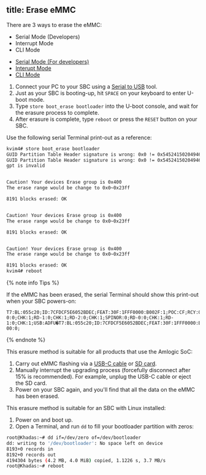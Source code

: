 title: Erase eMMC
---

There are 3 ways to erase the eMMC:
* Serial Mode (Developers)
* Interrupt Mode
* CLI Mode

<ul class="nav nav-tabs" id="myTab" role="tablist">
  <li class="nav-item" role="presentation">
    <a class="nav-link active" id="serial-tab" data-toggle="tab" href="#serial" role="tab" aria-controls="serial" aria-selected="true">Serial Mode (For developers)</a>
  </li>
  <li class="nav-item" role="presentation">
    <a class="nav-link" id="interupt-tab" data-toggle="tab" href="#interupt" role="tab" aria-controls="interupt" aria-selected="false">Interupt Mode</a>
  </li>
  <li class="nav-item" role="presentation">
    <a class="nav-link" id="cli-tab" data-toggle="tab" href="#cli" role="tab" aria-controls="cli" aria-selected="false">CLI Mode</a>
  </li>
</ul>
<div class="tab-content" id="myTabContent">
<div class="tab-pane fade show active" id="serial" role="tabpanel" aria-labelledby="serial-tab">

1. Connect your PC to your SBC using a [Serial to USB](SetupSerialTool.html) tool.
2. Just as your SBC is booting-up, hit `SPACE` on your keyboard to enter U-boot mode.
3. Type `store boot_erase bootloader` into the U-boot console, and wait for the erasure process to complete.
4. After erasure is complete, type `reboot` or press the `RESET` button on your SBC.

Use the following serial Terminal print-out as a reference:

```bash
kvim4# store boot_erase bootloader
GUID Partition Table Header signature is wrong: 0x0 != 0x5452415020494645
GUID Partition Table Header signature is wrong: 0x0 != 0x5452415020494645
gpt is invalid


Caution! Your devices Erase group is 0x400
The erase range would be change to 0x0~0x23ff

8191 blocks erased: OK


Caution! Your devices Erase group is 0x400
The erase range would be change to 0x0~0x23ff

8191 blocks erased: OK


Caution! Your devices Erase group is 0x400
The erase range would be change to 0x0~0x23ff

8191 blocks erased: OK
kvim4# reboot
```
{% note info Tips %}

If the eMMC has been erased, the serial Terminal should show this print-out when your SBC powers-on:

```
T7:BL:055c20;ID:7CFDCF5E6052BDEC;FEAT:30F:1FFF0000:B002F:1;POC:CF;RCY:0;OVD:0;DFU:0;SD:2002;eMMC:0;RD-0:0;CHK:1;RD-1:0;CHK:1;RD-2:0;CHK:1;SPINOR:0;RD-0:0;CHK:1;RD-1:0;CHK:1;USB:ADFU�T7:BL:055c20;ID:7CFDCF5E6052BDEC;FEAT:30F:1FFF0000:B002F:1;POC:CF;RCY:0;OVD:0;DFU:1;USB:0;RD-00:0;
```
{% endnote %}

</div>

<div class="tab-pane fade show" id="interupt" role="tabpanel" aria-labelledby="interupt-tab">

This erasure method is suitable for all products that use the Amlogic SoC:

1. Carry out eMMC flashing via a [USB-C cable](InstallOsIntoEmmc.html) or [SD card](InstallOsIntoSdusb.html).
2. Manually interrupt the upgrading process (forcefully disconnect after 15% is recommended). For example, unplug the USB-C cable or eject the SD card.
3. Power on your SBC again, and you'll find that all the data on the eMMC has been erased.

</div>
<div class="tab-pane fade show" id="cli" role="tabpanel" aria-labelledby="cli-tab">

This erasure method is suitable for an SBC with Linux installed:

1. Power on and boot up.
2. Open a Terminal, and run `dd` to fill your bootloader partition with zeros:

```bash
root@Khadas:~# dd if=/dev/zero of=/dev/bootloader
dd: writing to '/dev/bootloader': No space left on device
8193+0 records in
8192+0 records out
4194304 bytes (4.2 MB, 4.0 MiB) copied, 1.1226 s, 3.7 MB/s
root@Khadas:~# reboot
```

</div>
</div>
